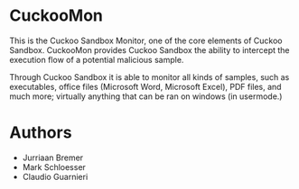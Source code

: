 CuckooMon
=========

This is the Cuckoo Sandbox Monitor, one of the core elements of Cuckoo
Sandbox. CuckooMon provides Cuckoo Sandbox the ability to intercept the
execution flow of a potential malicious sample.

Through Cuckoo Sandbox it is able to monitor all kinds of samples, such as
executables, office files (Microsoft Word, Microsoft Excel), PDF files, and
much more; virtually anything that can be ran on windows (in usermode.)

Authors
=======

- Jurriaan Bremer
- Mark Schloesser
- Claudio Guarnieri
